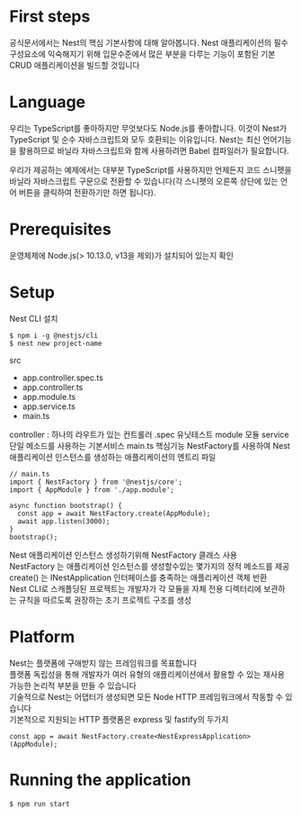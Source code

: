 # First steps
공식문서에서는 Nest의 핵심 기본사항에 대해 알아봅니다. Nest 애플리케이션의 필수 구성요소에 익숙해지기 위해 입문수준에서 많은 부분을 다루는 기능이 포함된 기본 CRUD 애플리케이션을 빌드할 것입니다

# Language
우리는 TypeScript를 좋아하지만 무엇보다도 Node.js를 좋아합니다. 이것이 Nest가 TypeScript 및 순수 자바스크립트와 모두 호환되는 이유입니다. Nest는 최신 언어기능을 활용하므로 바닐라 자바스크립트와 함께 사용하려면 Babel 컴파일러가 필요합니다.

우리가 제공하는 예제에서는 대부분 TypeScript를 사용하지만 언제든지 코드 스니펫을 바닐라 자바스크립트 구문으로 전환할 수 있습니다(각 스니펫의 오른쪽 상단에 있는 언어 버튼을 클릭하여 전환하기만 하면 됩니다).

# Prerequisites
운영체제에 Node.js(> 10.13.0, v13을 제외)가 설치되어 있는지 확인

# Setup
Nest CLI 설치
```
$ npm i -g @nestjs/cli
$ nest new project-name
```

src
- app.controller.spec.ts
- app.controller.ts
- app.module.ts
- app.service.ts
- main.ts

controller : 하나의 라우트가 있는 컨트롤러
.spec 유닛테스트
module 모듈
service 단일 메소드를 사용하는 기본서비스
main.ts 핵심기능 NestFactory를 사용하여 Nest 애플리케이션 인스턴스를 생성하는 애플리케이션의 엔트리 파일

```
// main.ts
import { NestFactory } from '@nestjs/core';
import { AppModule } from './app.module';

async function bootstrap() {
  const app = await NestFactory.create(AppModule);
  await app.listen(3000);
}
bootstrap();
```

Nest 애플리케이션 인스턴스 생성하기위해 NestFactory 클래스 사용  
NestFactory 는 애플리케이션 인스턴스를 생성할수있는 몇가지의 정적 메소드를 제공
create() 는 INestApplication  인터페이스를 충족하는 애플리케이션 객체 반환  
Nest CLI로 스캐폴딩된 프로젝트는 개발자가 각 모듈을 자체 전용 디렉터리에 보관하는 규칙을 따르도록 권장하는 초기 프로젝트 구조를 생성  

# Platform
Nest는 플랫폼에 구애받지 않는 프레임워크를 목표합니다  
플랫폼 독립성을 통해 개발자가 여러 유형의 애플리케이션에서 활용할 수 있는 재사용 가능한 논리적 부분을 만들 수 있습니다  
기술적으로 Nest는 어댑터가 생성되면 모든 Node HTTP 프레임워크에서 작동할 수 있습니다  
 기본적으로 지원되는 HTTP 플랫폼은 express 및 fastify의 두가지

```
const app = await NestFactory.create<NestExpressApplication>(AppModule);
```

# Running the application
```
$ npm run start
```
